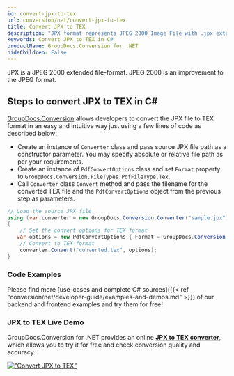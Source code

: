 ```yaml
---
id: convert-jpx-to-tex
url: conversion/net/convert-jpx-to-tex
title: Convert JPX to TEX
description: "JPX format represents JPEG 2000 Image File with .jpx extension. Learn how to convert JPX to TEX file programmatically in C# language using GroupDocs.Conversion for .NET library."
keywords: Convert JPX to TEX in C#
productName: GroupDocs.Conversion for .NET
hideChildren: False
---
```


JPX is a JPEG 2000 extended file-format. JPEG 2000 is an improvement to the JPEG format.

## Steps to convert JPX to TEX in C#

[GroupDocs.Conversion](https://products.groupdocs.com/conversion/net) allows developers to convert the JPX file to TEX format in an easy and intuitive way just using a few lines of code as described below:

* Create an instance of `Converter` class and pass source JPX file path as a constructor parameter. You may specify absolute or relative file path as per your requirements. 
* Create an instance of `PdfConvertOptions` class and set `Format` property to `GroupDocs.Conversion.FileTypes.PdfFileType.Tex`.
* Call `Converter` class `Convert` method and pass the filename for the converted TEX file and the `PdfConvertOptions` object from the previous step as parameters.

```csharp
// Load the source JPX file
using (var converter = new GroupDocs.Conversion.Converter("sample.jpx"))
{
    // Set the convert options for TEX format
   var options = new PdfConvertOptions { Format = GroupDocs.Conversion.FileTypes.PdfFileType.Tex };
    // Convert to TEX format
    converter.Convert("converted.tex", options);
}
```

### Code Examples

Please find more [use-cases and complete C# sources]({{< ref "conversion/net/developer-guide/examples-and-demos.md" >}}) of our backend and frontend examples and try them for free!

### JPX to TEX Live Demo

GroupDocs.Conversion for .NET provides an online [**JPX to TEX converter**](https://products.groupdocs.app/conversion/jpx-to-tex), which allows you to try it for free and check conversion quality and accuracy.

[!["Convert JPX to TEX"](conversion/net/images/convert-to-tex/convert-jpx-to-tex.png)](https://products.groupdocs.app/conversion/jpx-to-tex)